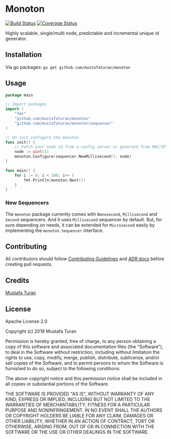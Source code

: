 # Monoton

[![Build Status](https://travis-ci.org/mustafaturan/monoton.svg?branch=master)](https://travis-ci.org/mustafaturan/monoton)
[![Coverage Status](https://coveralls.io/repos/github/mustafaturan/monoton/badge.svg?branch=master)](https://coveralls.io/github/mustafaturan/monoton?branch=master)

Highly scalable, single/multi node, predictable and incremental unique id
generator.

## Installation

Via go packages:
```go get github.com/mustafaturan/monoton```

## Usage

```go
package main

// Import packages
import (
	"fmt"
	"github.com/mustafaturan/monoton"
	"github.com/mustafaturan/monoton/sequencer"
)

// On init configure the monoton
func init() {
	// Fetch your node id from a config server or generate from MAC/IP address
	node := uint(1)
	monoton.Configure(sequencer.NewMillisecond(), node)
}

func main() {
	for i := 0; i < 100; i++ {
		fmt.Println(monoton.Next())
	}
}
```

### New Sequencers

The `monoton` package currently comes with `Nanosecond`, `Millisecond` and
`Second` sequencers. And it uses `Millisecond` sequencer by default.
But, for sure depending on needs, it can be extended for `Microsecond` easily by
implementing the `monoton.Sequencer` interface.

## Contributing

All contributors should follow [Contributing Guidelines](CONTRIBUTING.md) and
[ADR docs](docs/adrs) before creating pull requests.

## Credits

[Mustafa Turan](https://github.com/mustafaturan)

## License

Apache License 2.0

Copyright (c) 2019 Mustafa Turan

Permission is hereby granted, free of charge, to any person obtaining a copy of
this software and associated documentation files (the "Software"), to deal in
the Software without restriction, including without limitation the rights to
use, copy, modify, merge, publish, distribute, sublicense, and/or sell copies of
the Software, and to permit persons to whom the Software is furnished to do so,
subject to the following conditions:

The above copyright notice and this permission notice shall be included in all
copies or substantial portions of the Software.

THE SOFTWARE IS PROVIDED "AS IS", WITHOUT WARRANTY OF ANY KIND, EXPRESS OR
IMPLIED, INCLUDING BUT NOT LIMITED TO THE WARRANTIES OF MERCHANTABILITY, FITNESS
FOR A PARTICULAR PURPOSE AND NONINFRINGEMENT. IN NO EVENT SHALL THE AUTHORS OR
COPYRIGHT HOLDERS BE LIABLE FOR ANY CLAIM, DAMAGES OR OTHER LIABILITY, WHETHER
IN AN ACTION OF CONTRACT, TORT OR OTHERWISE, ARISING FROM, OUT OF OR IN
CONNECTION WITH THE SOFTWARE OR THE USE OR OTHER DEALINGS IN THE SOFTWARE.
